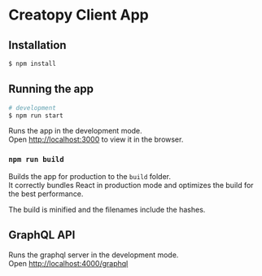 # Creatopy Client App

## Installation

```bash
$ npm install
```

## Running the app

```bash
# development
$ npm run start

```

Runs the app in the development mode.\
Open [http://localhost:3000](http://localhost:3000) to view it in the browser.

### `npm run build`

Builds the app for production to the `build` folder.\
It correctly bundles React in production mode and optimizes the build for the best performance.

The build is minified and the filenames include the hashes.

## GraphQL API

Runs the graphql server in the development mode.\
Open [http://localhost:4000/graphql](http://localhost:4000/graphql)